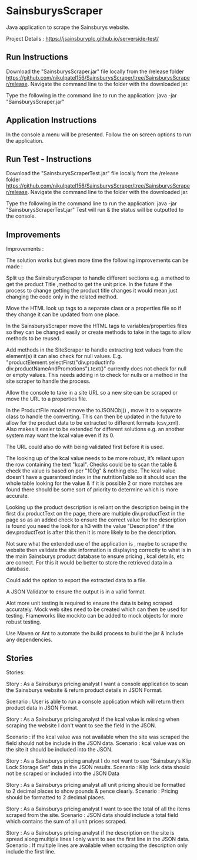 # SainsburysScraper

Java application to scrape the Sainsburys website.

Project Details  : https://jsainsburyplc.github.io/serverside-test/




Run Instructions
----------------


 
Download the "SainsburysScraper.jar" file locally from the /release folder   https://github.com/nikulpatel156/SainsburysScraper/tree/SainsburysScraper/release.
Navigate the command line to the folder with the downloaded jar.
 
Type the following in the command line to run the application:
java -jar "SainsburysScraper.jar" 
 
 

Application Instructions
---------------- 

In the console a menu will be presented. Follow the on screen options to run the application. 



Run Test - Instructions
----------------


 
Download the "SainsburysScraperTest.jar" file locally from the /release folder   https://github.com/nikulpatel156/SainsburysScraper/tree/SainsburysScraper/release.
Navigate the command line to the folder with the downloaded jar.
 
Type the following in the command line to run the application:
java -jar "SainsburysScraperTest.jar" 
Test will run & the status will be outputted to the console.


Improvements
----------------




Improvements :

The solution works but given more time the following improvements can be made :

Split up the SainsburysScraper to handle different sections e.g. a method to get the product Title ,method to get the unit price.
In the future if the process to change getting the product title changes it would mean just changing the code only in the related method.

Move the HTML look up tags to a separate class or a properties file so if they change it can be updated from one place.	

In the SainsburysScraper move the HTML tags to variables/properties files so they can be changed easily or create methods to take in the tags to allow methods to be reused.

Add methods in the SiteScraper to handle extracting text values from the element(s) it can also check for null values. 
E.g. "productElement.selectFirst("div.productInfo div.productNameAndPromotions").text()" currently does not check for null or empty values.
This needs adding in to check for nulls or a method in the site scraper to handle the process.

Allow the console to take in a site URL so a new site can be scraped or move the URL to a properties file.

In the ProductFile model remove the toJSONObj() , move it to a separate class to handle the converting. This can then be updated in the future to allow for the product data to be extracted to different formats (csv,xml). Also makes it easier to be extended for different solutions e.g. an another system may want the kcal value even if its 0.

The URL could also do with being validated first before it is used.

The looking up of the kcal value needs to be more robust, it’s reliant upon the row containing the text "kcal". Checks could be to scan the table & check the value is based on per "100g" & nothing else. The kcal value doesn't have a guaranteed index in the nutritionTable so it should scan the whole table looking for the value & if it is possible 2 or more matches are found there should be some sort of priority to determine which is more accurate.

Looking up the product description is reliant on the description being in the first div.productText on the page, there are multiple div.productText in the page so as an added check to ensure the correct value for the description is found you need the look for a h3 with the value "Description" if the dev.productText is after this then it is more likely to be the description.

Not sure what the extended use of the application is , maybe to scrape the website then validate the site information is displaying correctly to what is in the main Sainsburys product database to ensure pricing , kcal details, etc are correct. For this it would be better to store the retrieved data in a database.

Could add the option to export the extracted data to a file.

A JSON Validator to ensure the output is in a valid format.

Alot more unit testing is required to ensure the data is being scraped accurately. Mock web sites need to be created which can then be used for testing. Frameworks like mockito can be added to mock objects for more robust testing.

Use Maven or Ant to automate the build process to build the jar & include any dependencies.




Stories
----------------

Stories:

Story : As a Sainsburys pricing analyst I want a console application to scan the Sainsburys website & return product details in JSON Format.

Scenario : User is able to run a console application which will return them product data in JSON Format.


Story : As a Sainsburys pricing analyst if the kcal value is missing when scraping the website I don't want to see the field in the JSON.

Scenario : if the kcal value was not available when the site was scraped the field should not be include in the JSON data.
Scenario : kcal value was on the site it should be included into the JSON.

Story : As a Sainsburys pricing analyst I do not want to see "Sainsbury’s Klip Lock Storage Set" data in the JSON results.
Scenario : Klip lock data should not be scraped or included into the JSON Data

Story : As a Sainsburys pricing analyst all unit pricing should be formatted to 2 decimal places to show pounds & pence clearly.
Scenario : Pricing should be formatted to 2 decimal places.

Story : As a Sainsburys pricing analyst I want to see the total of all the items scraped from the site.
Scenario : JSON data should include a total field which contains the sum of all unit prices scraped.

Story : As a Sainsburys pricing analyst if the description on the site is spread along multiple lines I only want to see the first line in the JSON data.
Scenario : If multiple lines are available when scraping the description only include the first line.
